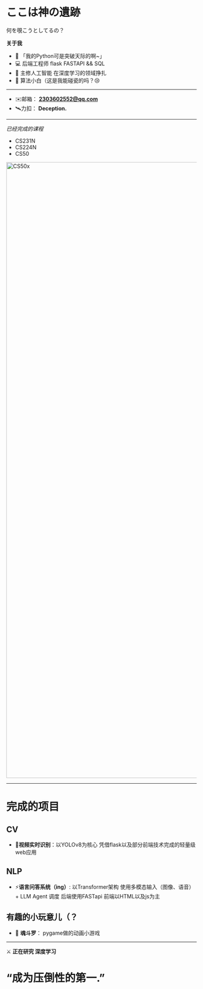 # ここは神の遺跡
何を覗こうとしてるの？

**关于我**
- 🐍 「我的Python可是突破天际的啊~」
- 💻 后端工程师 flask FASTAPI && SQL
- 🧠 主修人工智能 在深度学习的领域挣扎
- 💫 算法小白（这是我能碰瓷的吗？😢
---
- ✉️邮箱： **2303602552@qq.com**  
- 🛰️力扣： **Deception.**  

---
*已经完成的课程*
- CS231N 
- CS224N
- CS50
<img width="2112" height="1632" alt="CS50x" src="https://github.com/user-attachments/assets/23f2d9bd-0161-4152-8a8f-5cf4cc985d24" />

---
# 完成的项目
## CV
- 🔭**视频实时识别**：以YOLOv8为核心 凭借flask以及部分前端技术完成的轻量级web应用
## NLP
- ⚡**语言问答系统（ing）**: 以Transformer架构 使用多模态输入（图像、语音） + LLM Agent 调度 后端使用FASTapi 前端以HTML以及js为主
## 有趣的小玩意儿（？
- 🧩 **魂斗罗**： pygame做的动画小游戏

---
⚔️ **正在研究 深度学习**

# “成为压倒性的第一.”
